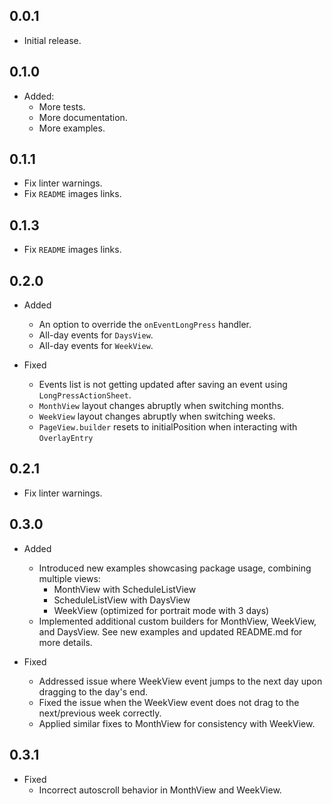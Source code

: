 ## 0.0.1

* Initial release.

## 0.1.0

- Added:
    * More tests.
    * More documentation.
    * More examples.

## 0.1.1

* Fix linter warnings.
* Fix `README` images links.

## 0.1.3


* Fix `README` images links.

## 0.2.0

- Added 
    * An option to override the `onEventLongPress` handler.
    * All-day events for `DaysView`.
    * All-day events for `WeekView`.

- Fixed
    * Events list is not getting updated after saving an event using `LongPressActionSheet`.
    * `MonthView` layout changes abruptly when switching months.
    * `WeekView` layout changes abruptly when switching weeks.
    * `PageView.builder` resets to initialPosition when interacting with `OverlayEntry`

## 0.2.1

* Fix linter warnings.

## 0.3.0

- Added

  * Introduced new examples showcasing package usage, combining multiple views:
    * MonthView with ScheduleListView
    * ScheduleListView with DaysView
    * WeekView (optimized for portrait mode with 3 days)
  * Implemented additional custom builders for MonthView, WeekView, and DaysView. See new examples and updated README.md for more details.

- Fixed

  * Addressed issue where WeekView event jumps to the next day upon dragging to the day's end.
  * Fixed the issue when the WeekView event does not drag to the next/previous week correctly.
  * Applied similar fixes to MonthView for consistency with WeekView.

## 0.3.1

  - Fixed 
    * Incorrect autoscroll behavior in MonthView and WeekView.
